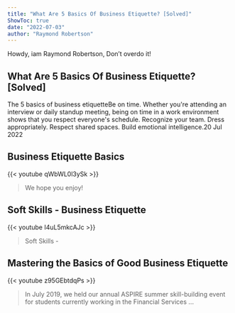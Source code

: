 ```yaml
---
title: "What Are 5 Basics Of Business Etiquette? [Solved]"
ShowToc: true 
date: "2022-07-03"
author: "Raymond Robertson" 
---
```


Howdy, iam Raymond Robertson, Don’t overdo it!
## What Are 5 Basics Of Business Etiquette? [Solved]
 The 5 basics of business etiquetteBe on time. Whether you're attending an interview or daily standup meeting, being on time in a work environment shows that you respect everyone's schedule. 
 Recognize your team. 
 Dress appropriately. 
 Respect shared spaces. 
 Build emotional intelligence.20 Jul 2022

## Business Etiquette Basics
{{< youtube qWbWL0l3ySk >}}
>We hope you enjoy!

## Soft Skills - Business Etiquette
{{< youtube I4uL5mkcAJc >}}
>Soft Skills - 

## Mastering the Basics of Good Business Etiquette
{{< youtube z95GEbtdqPs >}}
>In July 2019, we held our annual ASPIRE summer skill-building event for students currently working in the Financial Services ...

